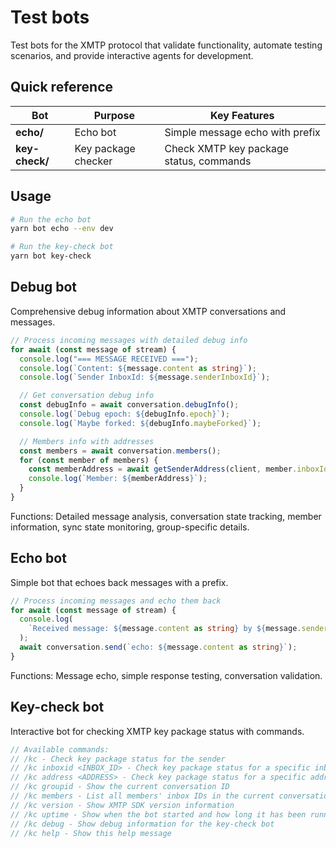 # Test bots

Test bots for the XMTP protocol that validate functionality, automate testing scenarios, and provide interactive agents for development.

## Quick reference

| Bot            | Purpose             | Key Features                            |
| -------------- | ------------------- | --------------------------------------- |
| **echo/**      | Echo bot            | Simple message echo with prefix         |
| **key-check/** | Key package checker | Check XMTP key package status, commands |

## Usage

```bash
# Run the echo bot
yarn bot echo --env dev

# Run the key-check bot
yarn bot key-check
```

## Debug bot

Comprehensive debug information about XMTP conversations and messages.

```typescript
// Process incoming messages with detailed debug info
for await (const message of stream) {
  console.log("=== MESSAGE RECEIVED ===");
  console.log(`Content: ${message.content as string}`);
  console.log(`Sender InboxId: ${message.senderInboxId}`);

  // Get conversation debug info
  const debugInfo = await conversation.debugInfo();
  console.log(`Debug epoch: ${debugInfo.epoch}`);
  console.log(`Maybe forked: ${debugInfo.maybeForked}`);

  // Members info with addresses
  const members = await conversation.members();
  for (const member of members) {
    const memberAddress = await getSenderAddress(client, member.inboxId);
    console.log(`Member: ${memberAddress}`);
  }
}
```

Functions: Detailed message analysis, conversation state tracking, member information, sync state monitoring, group-specific details.

## Echo bot

Simple bot that echoes back messages with a prefix.

```typescript
// Process incoming messages and echo them back
for await (const message of stream) {
  console.log(
    `Received message: ${message.content as string} by ${message.senderInboxId}`,
  );
  await conversation.send(`echo: ${message.content as string}`);
}
```

Functions: Message echo, simple response testing, conversation validation.

## Key-check bot

Interactive bot for checking XMTP key package status with commands.

```typescript
// Available commands:
// /kc - Check key package status for the sender
// /kc inboxid <INBOX_ID> - Check key package status for a specific inbox ID
// /kc address <ADDRESS> - Check key package status for a specific address
// /kc groupid - Show the current conversation ID
// /kc members - List all members' inbox IDs in the current conversation
// /kc version - Show XMTP SDK version information
// /kc uptime - Show when the bot started and how long it has been running
// /kc debug - Show debug information for the key-check bot
// /kc help - Show this help message
```
